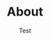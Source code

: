 ---
template: AboutPage
slug: about
title: 'About'
featuredImage: 'https://ucarecdn.com/df0dc650-6938-412f-aefb-2019d2349e13/'
subtitle: 'Test'
section2: ''
video: 'https://ucarecdn.com/e6979298-66d6-4245-b496-6e5a5d507135/'
videoPoster: 'https://ucarecdn.com/69ba14a8-6481-4671-abb6-0e6f0d9c3e46/'
videoTitle: 'test'
accordion: []
gallery: []
meta:
  canonicalLink: 'https://mjidevhub.netlify.com/about/'
  description: Test
  title: About Melvin
---